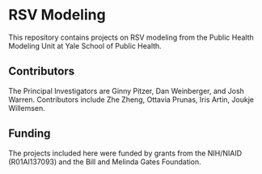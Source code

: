 # RSV Modeling

This repository contains projects on RSV modeling from the Public Health Modeling Unit at Yale School of Public Health. 

## Contributors 
The Principal Investigators are Ginny Pitzer, Dan Weinberger, and Josh Warren. Contributors include Zhe Zheng, Ottavia Prunas, Iris Artin, Joukje Willemsen.

## Funding

The projects included here were funded by grants from the NIH/NIAID (R01AI137093) and the Bill and Melinda Gates Foundation. 